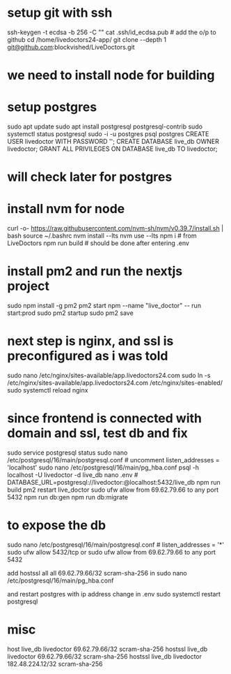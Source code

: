 # setup git with ssh
ssh-keygen -t ecdsa -b 256 -C "<email>"
cat .ssh/id_ecdsa.pub # add the o/p to github
cd /home/livedoctors24-app/
git clone --depth 1 git@github.com:blockvished/LiveDoctors.git
# we need to install node for building

# setup postgres
sudo apt update
sudo apt install postgresql postgresql-contrib
sudo systemctl status postgresql
sudo -i -u postgres
psql postgres
CREATE USER livedoctor WITH PASSWORD '<password>';
CREATE DATABASE live_db OWNER livedoctor;
GRANT ALL PRIVILEGES ON DATABASE live_db TO livedoctor;

# will check later for postgres
# install nvm for node
curl -o- https://raw.githubusercontent.com/nvm-sh/nvm/v0.39.7/install.sh | bash
source ~/.bashrc
nvm install --lts
nvm use --lts
npm i # from LiveDoctors
npm run  build # should be done after entering .env 

# install pm2 and run the nextjs project
sudo npm install -g pm2
pm2 start npm --name "live_doctor" -- run start:prod
sudo pm2 startup
sudo pm2 save

# next step is nginx, and ssl is preconfigured as i was told
sudo nano /etc/nginx/sites-available/app.livedoctors24.com
sudo ln -s /etc/nginx/sites-available/app.livedoctors24.com /etc/nginx/sites-enabled/
sudo systemctl reload nginx

# since frontend is connected with domain and ssl, test db and fix
sudo service postgresql status
sudo nano /etc/postgresql/16/main/postgresql.conf # uncomment listen_addresses = 'localhost'
sudo nano /etc/postgresql/16/main/pg_hba.conf
psql -h localhost -U livedoctor -d live_db
nano .env # DATABASE_URL=postgresql://livedoctor:<password>@localhost:5432/live_db
npm run build
pm2 restart live_doctor
sudo ufw allow from 69.62.79.66 to any port 5432
npm run db:gen
npm run db:migrate

# to expose the db
sudo nano /etc/postgresql/16/main/postgresql.conf # listen_addresses = '*'
sudo ufw allow 5432/tcp or sudo ufw allow from 69.62.79.66 to any port 5432

add
hostssl all all 69.62.79.66/32 scram-sha-256
in
sudo nano /etc/postgresql/16/main/pg_hba.conf

and restart postgres with ip address change in .env
sudo systemctl restart postgresql

# misc

host    live_db         livedoctor        69.62.79.66/32        scram-sha-256
hostssl live_db         livedoctor        69.62.79.66/32        scram-sha-256
hostssl live_db         livedoctor        182.48.224.12/32      scram-sha-256
